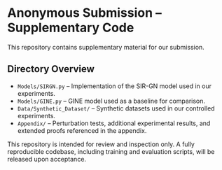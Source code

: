 # Anonymous Submission – Supplementary Code

This repository contains supplementary material for our submission.

## Directory Overview

- `Models/SIRGN.py` – Implementation of the SIR-GN model used in our experiments.
- `Models/GINE.py` – GINE model used as a baseline for comparison.
- `Data/Synthetic_Dataset/` – Synthetic datasets used in our controlled experiments.
- `Appendix/` – Perturbation tests, additional experimental results, and extended proofs referenced in the appendix.

This repository is intended for review and inspection only. A fully reproducible codebase, including training and evaluation scripts, will be released upon acceptance.
